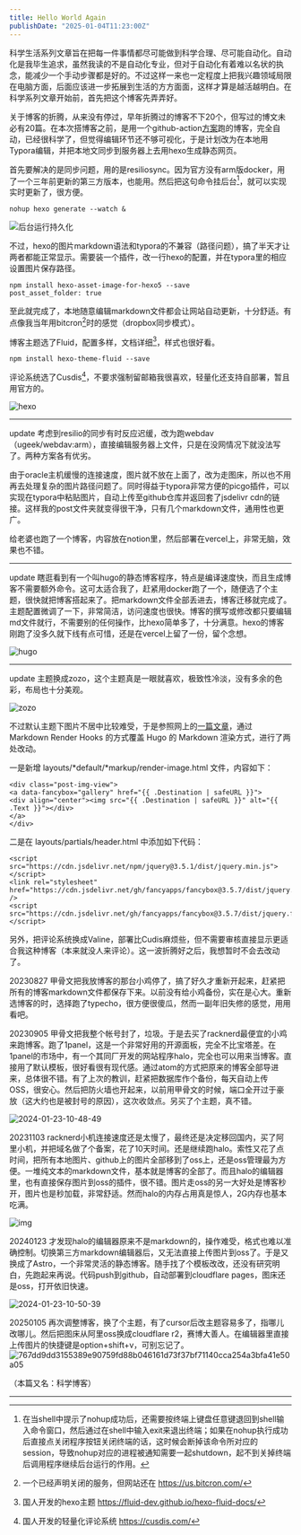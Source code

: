 ```yaml
---
title: Hello World Again
publishDate: "2025-01-04T11:23:00Z"
---
```


科学生活系列文章旨在把每一件事情都尽可能做到科学合理、尽可能自动化。自动化是我毕生追求，虽然我读的不是自动化专业，但对于自动化有着难以名状的执念，能减少一个手动步骤都是好的。不过这样一来也一定程度上把我兴趣领域局限在电脑方面，后面应该进一步拓展到生活的方方面面，这样才算是越活越明白。在科学系列文章开始前，首先把这个博客先弄弄好。

关于博客的折腾，从来没有停过，早年折腾过的博客不下20个，但写过的博文未必有20篇。在本次搭博客之前，是用一个github-action[方案](https://github.com/AlanDecode/Blog-With-GitHub-Boilerplate)跑的博客，完全自动，已经很科学了，但觉得编辑环节还不够可视化，于是计划改为在本地用Typora编辑，并把本地文同步到服务器上去用hexo生成静态网页。

首先要解决的是同步问题，用的是resiliosync。因为官方没有arm版docker，用了一个三年前更新的第三方版本，也能用。然后把这句命令挂后台[^1]，就可以实现实时更新了，很方便。

```
nohup hexo generate --watch &
```

![后台运行持久化](https://snipersteve-public.oss-cn-hangzhou.aliyuncs.com/pic/assets/net-img-image-20220228145428676-20231130225932-8aza1qf.png)

不过，hexo的图片markdown语法和typora的不兼容（路径问题），搞了半天才让两者都能正常显示。需要装一个插件，改一行hexo的配置，并在typora里的相应设置图片保存路径。

```
npm install hexo-asset-image-for-hexo5 --save
post_asset_folder: true
```

至此就完成了，本地随意编辑markdown文件都会让网站自动更新，十分舒适。有点像我当年用bitcron[^2]时的感觉（dropbox同步模式）。

博客主题选了Fluid，配置多样，文档详细[^3]，样式也很好看。

```
npm install hexo-theme-fluid --save
```

评论系统选了Cusdis[^4]，不要求强制留邮箱我很喜欢，轻量化还支持自部署，暂且用官方的。

![hexo](https://snipersteve-public.oss-cn-hangzhou.aliyuncs.com/pic/assets/net-img-image-20220401145543819-20231130225933-wjcn6cm.png)

---

update 考虑到resilio的同步有时反应迟缓，改为跑webdav（ugeek/webdav:arm），直接编辑服务器上文件，只是在没网情况下就没法写了。两种方案各有优劣。

由于oracle主机缓慢的连接速度，图片就不放在上面了，改为走图床，所以也不用再去处理复杂的图片路径问题了。同时得益于typora非常方便的picgo插件，可以实现在typora中粘贴图片，自动上传至github仓库并返回套了jsdelivr cdn的链接。这样我的post文件夹就变得很干净，只有几个markdown文件，通用性也更广。

给老婆也跑了一个博客，内容放在notion里，然后部署在vercel上，非常无脑，效果也不错。

---

update 瞎逛看到有一个叫hugo的静态博客程序，特点是编译速度快，而且生成博客不需要额外命令。这可太适合我了，赶紧用docker跑了一个，随便选了个主题，很快就把博客搭起来了。把markdown文件全部丢进去，博客迁移就完成了。主题配置微调了一下，非常简洁，访问速度也很快。博客的撰写或修改都只要编辑md文件就行，不需要别的任何操作，比hexo简单多了，十分满意。hexo的博客刚跑了没多久就下线有点可惜，还是在vercel上留了一份，留个念想。

![hugo](https://snipersteve-public.oss-cn-hangzhou.aliyuncs.com/pic/assets/net-img-image-20220401145816855-20231130225934-cndsls3.png)

---

update 主题换成zozo，这个主题真是一眼就喜欢，极致性冷淡，没有多余的色彩，布局也十分美观。

![zozo](https://snipersteve-public.oss-cn-hangzhou.aliyuncs.com/pic/assets/net-img-image-20220405225647502-20231130225935-9c6a1a6.png)

不过默认主题下图片不居中比较难受，于是参照网上的[一篇文章](https://www.zatp.com/post/hugo-fancybox/)，通过 Markdown Render Hooks 的方式覆盖 Hugo 的 Markdown 渲染方式，进行了两处改动。

一是新增 layouts/*default/*markup/render-image.html 文件，内容如下：

```
<div class="post-img-view">
<a data-fancybox="gallery" href="{{ .Destination | safeURL }}">
<div align="center"><img src="{{ .Destination | safeURL }}" alt="{{ .Text }}"></div>
</a>
</div>
```

二是在 layouts/partials/header.html 中添加如下代码：

```
<script src="https://cdn.jsdelivr.net/npm/jquery@3.5.1/dist/jquery.min.js"></script>
<link rel="stylesheet" href="https://cdn.jsdelivr.net/gh/fancyapps/fancybox@3.5.7/dist/jquery.fancybox.min.css" />
<script src="https://cdn.jsdelivr.net/gh/fancyapps/fancybox@3.5.7/dist/jquery.fancybox.min.js"></script>
```

另外，把评论系统换成Valine，部署比Cudis麻烦些，但不需要审核直接显示更适合我这种博客（本来就没人来评论）。这一波折腾好之后，我想暂时不会去改动了。

20230827 甲骨文把我放博客的那台小鸡停了，搞了好久才重新开起来，赶紧把所有的博客markdown文件都保存下来。以前没有给小鸡备份，实在是心大。重新选博客的时，选择跑了typecho，很方便很傻瓜，然而一副年旧失修的感觉，用用看吧。

20230905 甲骨文把我整个帐号封了，垃圾。于是去买了racknerd最便宜的小鸡来跑博客。跑了1panel，这是一个非常好用的开源面板，完全不比宝塔差。在1panel的市场中，有一个其同厂开发的网站程序halo，完全也可以用来当博客。直接用了默认模板，很好看很有现代感。通过atom的方式把原来的博客全部导进来，总体很不错。有了上次的教训，赶紧把数据库作个备份，每天自动上传OSS，很安心。然后把防火墙也开起来，以前用甲骨文的时候，端口全开过于豪放（这大约也是被封号的原因），这次收敛点。另买了个主题，真不错。

![2024-01-23-10-48-49](https://snipersteve-public.oss-cn-hangzhou.aliyuncs.com/pic/assets/2024-01-23-10-48-49_d06e4459.png)

20231103 racknerd小机连接速度还是太慢了，最终还是决定移回国内，买了阿里小机，并把域名做了个备案，花了10天时间。还是继续跑halo。索性又花了点时间，把所有本地图片、github上的图片全部移到了oss上，还是oss管理最为方便。一堆纯文本的markdown文件，基本就是博客的全部了。而且halo的编辑器里，也有直接保存图片到oss的插件，很不错。图片走oss的另一大好处是博客秒开，图片也是秒加载，非常舒适。然而halo的内存占用真是惊人，2G内存也基本吃满。

![img](https://snipersteve-public.oss-cn-hangzhou.aliyuncs.com/pic/2023/11/30%20/image-wmmqkidz.png)

20240123 才发现halo的编辑器原来不是markdown的，操作难受，格式也难以准确控制。切换第三方markdown编辑器后，又无法直接上传图片到oss了。于是又换成了Astro，一个非常灵活的静态博客。随手找了个模板改改，还没有研究明白，先跑起来再说。代码push到github，自动部署到cloudflare pages，图床还是oss，打开依旧快速。

![2024-01-23-10-50-39](https://snipersteve-public.oss-cn-hangzhou.aliyuncs.com/pic/assets/2024-01-23-10-50-39_d583af01.png)

20250105 再次调整博客，换了个主题，有了cursor后改主题容易多了，指哪儿改哪儿。然后把图床从阿里oss换成cloudflare r2，赛博大善人。在编辑器里直接上传图片的快捷键是option+shift+v，可别忘记了。
![767dd9dd3155389e90759fd88b046161d73f37bf71140cca254a3bfa41e50a05](https://pub-d5bcaa1465694f2b84727665eeded50e.r2.dev/main/767dd9dd3155389e90759fd88b046161d73f37bf71140cca254a3bfa41e50a05.png)  


（本篇又名：科学博客）

---

[^1]: 在当shell中提示了nohup成功后，还需要按终端上键盘任意键退回到shell输入命令窗口，然后通过在shell中输入exit来退出终端；如果在nohup执行成功后直接点关闭程序按钮关闭终端的话，这时候会断掉该命令所对应的session，导致nohup对应的进程被通知需要一起shutdown，起不到关掉终端后调用程序继续后台运行的作用。
[^2]: 一个已经声明关闭的服务，但网站还在 https://us.bitcron.com/
[^3]: 国人开发的hexo主题 https://fluid-dev.github.io/hexo-fluid-docs/
[^4]: 国人开发的轻量化评论系统 https://cusdis.com/
